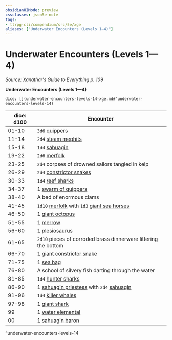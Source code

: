 ```yaml
---
obsidianUIMode: preview
cssclasses: json5e-note
tags:
- ttrpg-cli/compendium/src/5e/xge
aliases: ["Underwater Encounters (Levels 1—4)"]
---
```

# Underwater Encounters (Levels 1—4)
*Source: Xanathar's Guide to Everything p. 109* 

**Underwater Encounters (Levels 1—4)**

`dice: [](underwater-encounters-levels-14-xge.md#^underwater-encounters-levels-14)`

| dice: d100 | Encounter |
|------------|-----------|
| 01-10 | `3d6` [quippers](2-Mechanics/CLI/bestiary/beast/piranha-xmm.md) |
| 11-14 | `2d4` [steam mephits](2-Mechanics/CLI/bestiary/elemental/steam-mephit-xmm.md) |
| 15-18 | `1d4` [sahuagin](2-Mechanics/CLI/bestiary/fiend/sahuagin-warrior-xmm.md) |
| 19-22 | `2d6` [merfolk](2-Mechanics/CLI/bestiary/elemental/merfolk-skirmisher-xmm.md) |
| 23-25 | `2d4` corpses of drowned sailors tangled in kelp |
| 26-29 | `2d4` [constrictor snakes](2-Mechanics/CLI/bestiary/beast/constrictor-snake-xmm.md) |
| 30-33 | `1d4` [reef sharks](2-Mechanics/CLI/bestiary/beast/reef-shark-xmm.md) |
| 34-37 | 1 [swarm of quippers](2-Mechanics/CLI/bestiary/beast/swarm-of-piranhas-xmm.md) |
| 38-40 | A bed of enormous clams |
| 41-45 | `1d10` [merfolk](2-Mechanics/CLI/bestiary/elemental/merfolk-skirmisher-xmm.md) with `1d3` [giant sea horses](2-Mechanics/CLI/bestiary/beast/giant-seahorse-xmm.md) |
| 46-50 | 1 [giant octopus](2-Mechanics/CLI/bestiary/beast/giant-octopus-xmm.md) |
| 51-55 | 1 [merrow](2-Mechanics/CLI/bestiary/monstrosity/merrow-xmm.md) |
| 56-60 | 1 [plesiosaurus](2-Mechanics/CLI/bestiary/beast/plesiosaurus-xmm.md) |
| 61-65 | `2d10` pieces of corroded brass dinnerware littering the bottom |
| 66-70 | 1 [giant constrictor snake](2-Mechanics/CLI/bestiary/beast/giant-constrictor-snake-xmm.md) |
| 71-75 | 1 [sea hag](2-Mechanics/CLI/bestiary/fey/sea-hag-xmm.md) |
| 76-80 | A school of silvery fish darting through the water |
| 81-85 | `1d4` [hunter sharks](2-Mechanics/CLI/bestiary/beast/hunter-shark-xmm.md) |
| 86-90 | 1 [sahuagin priestess](2-Mechanics/CLI/bestiary/fiend/sahuagin-priest-xmm.md) with `2d4` [sahuagin](2-Mechanics/CLI/bestiary/fiend/sahuagin-warrior-xmm.md) |
| 91-96 | `1d4` [killer whales](2-Mechanics/CLI/bestiary/beast/killer-whale-xmm.md) |
| 97-98 | 1 [giant shark](2-Mechanics/CLI/bestiary/beast/giant-shark-xmm.md) |
| 99 | 1 [water elemental](2-Mechanics/CLI/bestiary/elemental/water-elemental-xmm.md) |
| 00 | 1 [sahuagin baron](2-Mechanics/CLI/bestiary/fiend/sahuagin-baron-xmm.md) |
^underwater-encounters-levels-14